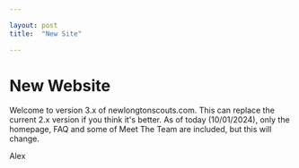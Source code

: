 ```yaml
---

layout: post
title:  "New Site"

---
```


# New Website

Welcome to version 3.x of newlongtonscouts.com. This can replace the current 2.x version if you think it's better. As of today (10/01/2024), only the homepage, FAQ and some of Meet The Team are included, but this will change.

Alex
